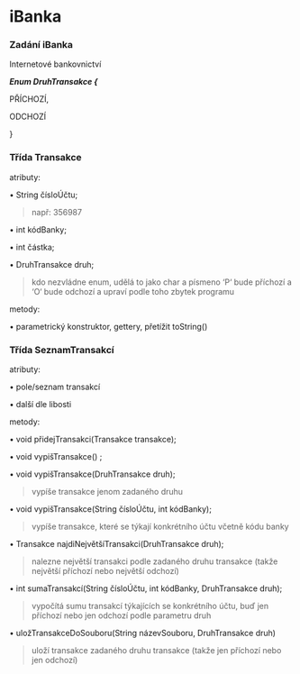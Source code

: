 # iBanka
### Zadání iBanka

Internetové bankovnictví

***Enum DruhTransakce {***

 PŘÍCHOZÍ,
 
 ODCHOZÍ
 
}

### Třída Transakce

atributy:

• String čísloÚčtu; 
> např: 356987

• int kódBanky;

• int částka;

• DruhTransakce druh;
> kdo nezvládne enum, udělá to jako char a písmeno ‘P‘ bude příchozí a ‘O‘ bude odchozí a upraví podle toho zbytek programu

metody:

• parametrický konstruktor, gettery, přetížit toString()

### Třída SeznamTransakcí

atributy:

• pole/seznam transakcí

• další dle libosti

metody:

• void přidejTransakci(Transakce transakce);

• void vypišTransakce() ;

• void vypišTransakce(DruhTransakce druh);
> vypíše transakce jenom zadaného druhu

• void vypišTransakce(String čísloÚčtu, int kódBanky);
> vypíše transakce, které se týkají konkrétního účtu včetně kódu banky

• Transakce najdiNejvětšíTransakci(DruhTransakce druh);
> nalezne největší transakci podle zadaného druhu transakce (takže největší příchozí nebo největší odchozí)

• int sumaTransakcí(String čísloÚčtu, int kódBanky, DruhTransakce druh); 
> vypočítá sumu transakcí týkajících se konkrétního účtu, buď jen příchozí nebo jen odchozí podle parametru druh

• uložTransakceDoSouboru(String názevSouboru, DruhTransakce druh) 
> uloží transakce zadaného druhu transakce (takže jen příchozí nebo jen odchozí)
